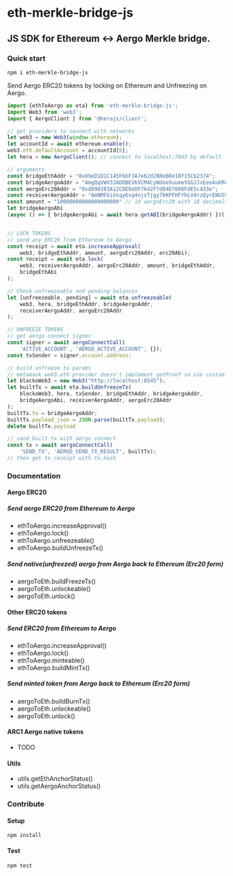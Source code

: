 # eth-merkle-bridge-js  
## JS SDK for Ethereum <-> Aergo Merkle bridge.

### Quick start
```console
npm i eth-merkle-bridge-js
```

Send Aergo ERC20 tokens by locking on Ethereum and Unfreezing on Aergo.
```js
import {ethToAergo as eta} from 'eth-merkle-bridge-js';
import Web3 from 'web3';
import { AergoClient } from '@herajs/client';

// get providers to connect with networks
let web3 = new Web3(window.ethereum);
let accountId = await ethereum.enable();
web3.eth.defaultAccount = accountId[0];
let hera = new AergoClient(); // connect to localhost:7845 by default

// arguments
const bridgeEthAddr = "0x89eD1D1C145F6bF3A7e62d2B8eB0e1Bf15Cb2374";
const bridgeAergoAddr = "AmgQqVWX3JADRBEVkVCM4CyWdoeXuumeYGGJJxEeoAukRC26hxmw";
const aergoErc20Addr = "0xd898383A12CDE0eDF7642F7dD4D7006FdE5c433e";
const receiverAergoAddr = "AmNMFbiVsqy6vg4njsTjgy7bKPFHFYhLV4rzQyrENUS9AM1e3tw5";
const amount = "10000000000000000000" // 10 aergoErc20 with 18 decimals
let bridgeAergoAbi 
(async () => { bridgeAergoAbi = await hera.getABI(bridgeAergoAddr) })();


// LOCK TOKENS
// send any ERC20 from Ethereum to Aergo
const receipt = await eta.increaseApproval(
    web3, bridgeEthAddr, amount, aergoErc20Addr, erc20Abi);
const receipt = await eta.lock(
    web3, receiverAergoAddr, aergoErc20Addr, amount, bridgeEthAddr, 
    bridgeEthAbi
);

// Check unfreezeable and pending balances
let [unfreezeable, pending] = await eta.unfreezeable(
    web3, hera, bridgeEthAddr, bridgeAergoAddr,
    receiverAergoAddr, aergoErc20Addr
);

// UNFREEZE TOKENS
// get aergo connect signer
const signer = await aergoConnectCall(
    'ACTIVE_ACCOUNT', 'AERGO_ACTIVE_ACCOUNT', {});
const txSender = signer.account.address;

// build unfreeze tx params
// metamask web3.eth provider doesn't implement getProof so use custom provider to query
let blockoWeb3 = new Web3("http://localhost:8545");
let builtTx = await eta.buildUnfreezeTx(
    blockoWeb3, hera, txSender, bridgeEthAddr, bridgeAergoAddr,
    bridgeAergoAbi, receiverAergoAddr, aergoErc20Addr
);
builtTx.to = bridgeAergoAddr;
builtTx.payload_json = JSON.parse(builtTx.payload);
delete builtTx.payload

// send built tx with aergo connect
const tx = await aergoConnectCall(
    'SEND_TX', 'AERGO_SEND_TX_RESULT', builtTx);
// then get tx receipt with tx.hash
```

### Documentation
#### Aergo ERC20
##### Send aergo ERC20 from Ethereum to Aergo
- ethToAergo.increaseApproval()
- ethToAergo.lock()
- ethToAergo.unfreezeable()
- ethToAergo.buildUnfreezeTx()

##### Send native(unfreezed) aergo from Aergo back to Ethereum (Erc20 form)
- aergoToEth.buildFreezeTx()
- aergoToEth.unlockeable()
- aergoToEth.unlock()

#### Other ERC20 tokens
##### Send ERC20 from Ethereum to Aergo
- ethToAergo.increaseApproval()
- ethToAergo.lock()
- ethToAergo.minteable()
- ethToAergo.buildMintTx()

##### Send minted token from Aergo back to Ethereum (Erc20 form)
- aergoToEth.buildBurnTx()
- aergoToEth.unlockeable()
- aergoToEth.unlock()

#### ARC1 Aergo native tokens
- TODO

#### Utils
- utils.getEthAnchorStatus()
- utils.getAergoAnchorStatus()

### Contribute

#### Setup
```console
npm install
```
#### Test
```console
npm test
```
